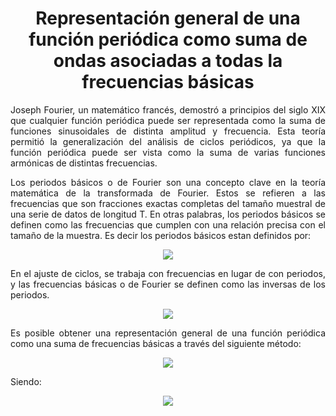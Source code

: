 <h1 align="center"> Representación general de una función periódica como suma de ondas asociadas a todas la frecuencias básicas</h1>

<p align="justify">Joseph Fourier, un matemático francés, demostró a principios del siglo XIX que cualquier función periódica puede ser representada como la suma de funciones sinusoidales de distinta amplitud y frecuencia. Esta teoría permitió la generalización del análisis de ciclos periódicos, ya que la función periódica puede ser vista como la suma de varias funciones armónicas de distintas frecuencias.</p> 

<p align="justify">Los periodos básicos o de Fourier son una concepto clave en la teoría matemática de la transformada de Fourier. Estos se refieren a las frecuencias que son fracciones exactas completas del tamaño muestral de una serie de datos de longitud T. En otras palabras, los periodos básicos se definen como las frecuencias que cumplen con una relación precisa con el tamaño de la muestra. Es decir los periodos básicos estan definidos por:
</p>

<p align="center"><img src = "https://quicklatex.com/cache3/79/ql_dd1212ad9d3a46c62423b9584a465679_l3.png"></p>

<p align="justify">En el ajuste de ciclos, se trabaja con frecuencias en lugar de con periodos, y las frecuencias básicas o de Fourier se definen como las inversas de los periodos.</p>

<p align="center"><img src = "https://quicklatex.com/cache3/85/ql_4624409161cbb0182200a6fe61914a85_l3.png"></p>

<p align="justify">Es posible obtener una representación general de una función periódica como una suma de frecuencias básicas a través del siguiente método: </p>

<p align="center"><img src = "https://quicklatex.com/cache3/11/ql_13ce666f154827a2e8bf7816639f7011_l3.png"></p>

<p>Siendo: </p>

<p align="center"><img src = "https://quicklatex.com/cache3/c7/ql_c34eccb4daf0691083bd0963332620c7_l3.png"></p>



